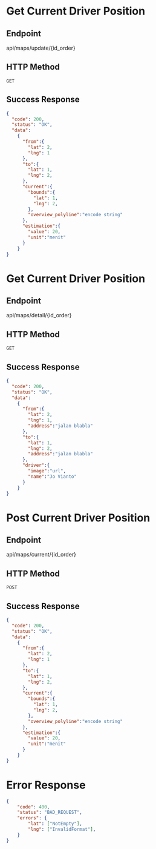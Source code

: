 # **Get Current Driver Position**
## Endpoint
api/maps/update/{id_order}
## HTTP Method
`GET`
## Success Response
```json
{
  "code": 200,
  "status": "OK",
  "data": 
    {   
      "from":{
        "lat": 2,
        "lng": 1
      },
      "to":{
        "lat": 1,
        "lng": 2,
      },
      "current":{
        "bounds":{
          "lat": 1,
          "lng": 2,
        },
        "overview_polyline":"encode string"
      },
      "estimation":{
        "value": 20,
        "unit":"menit"
      }
    }
}
```



# **Get Current Driver Position**
## Endpoint
api/maps/detail/{id_order}
## HTTP Method
`GET`
## Success Response
```json
{
  "code": 200,
  "status": "OK",
  "data": 
    {   
      "from":{
        "lat": 2,
        "lng": 1,
        "address":"jalan blabla"
      },
      "to":{
        "lat": 1,
        "lng": 2,
        "address":"jalan blabla"
      },
      "driver":{
        "image":"url",
        "name":"Jo Vianto"
      }
    }
}
```



# **Post Current Driver Position**
## Endpoint
api/maps/current/{id_order}
## HTTP Method
`POST`
## Success Response
```json
{
  "code": 200,
  "status": "OK",
  "data": 
    {   
      "from":{
        "lat": 2,
        "lng": 1
      },
      "to":{
        "lat": 1,
        "lng": 2,
      },
      "current":{
        "bounds":{
          "lat": 1,
          "lng": 2,
        },
        "overview_polyline":"encode string"
      },
      "estimation":{
        "value": 20,
        "unit":"menit"
      }
    }
}
```

# Error Response
```json
{
	"code": 400,
	"status": "BAD_REQUEST",
	"errors": {
		"lat": ["NotEmpty"],
		"lng": ["InvalidFormat"],
	}
}
```


